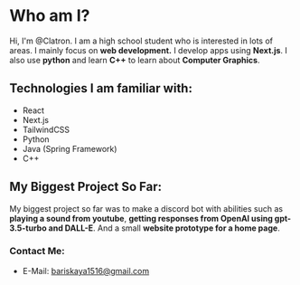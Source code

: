 # Who am I?
Hi, I'm @Clatron. I am a high school student who is interested in lots of areas. I mainly focus on <strong>web development.</strong> I develop apps using <b>Next.js</b>.</b> I also use <b>python</b> and learn <b>C++</b> to learn about <strong/>Computer Graphics</strong>.

## Technologies I am familiar with:
* React
* Next.js
* TailwindCSS
* Python
* Java (Spring Framework)
* C++

## My Biggest Project So Far:
My biggest project so far was to make a discord bot with abilities such as <b>playing a sound from youtube</b>, <b>getting responses from OpenAI using gpt-3.5-turbo and DALL-E</b>. And a small <b>website prototype for a home page</b>.

### Contact Me:
* E-Mail: bariskaya1516@gmail.com

<!---
Clatron/Clatron is a ✨ special ✨ repository because its `README.md` (this file) appears on your GitHub profile.
You can click the Preview link to take a look at your changes.
--->
